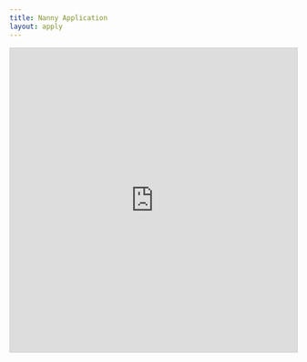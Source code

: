 ```yaml
---
title: Nanny Application
layout: apply
---
```


<iframe class="airtable-embed" src="https://airtable.com/embed/shrSGp5ouzJyAJZcy?backgroundColor=gray" frameborder="0" onmousewheel="" width="100%" height="533" style="background: transparent; border: 1px solid #ccc;"></iframe>



